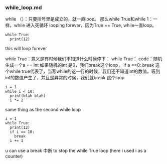 ### while_loop.md
while （）：只要括号里是成立的，就一直loop。
那么while True和while 1：一样，while 进入死循环 looping forever，因为True == True, while一直loop。
```
while True:
  print(12)
```
this will loop forever

while True：意义是有时候我们不知道什么时候停下：
while True：
    code：随机生成一个a == int
               如果随机的int 是0，我们break这个loop，
    if a ==0:
        break
这个while true代表了，当写while的这一行的时候，我们还不知道int的数值，等到int的数值产生了，并且是异常的时候，我们就break 这个loop

```
i = 1
while i < 10:
  print(blah blah)
  i *= 2
```
same thing as the second while loop 



```
i = 1
while True:
  print(12)
  if i == 10:
    break
  i += 1
```
u can use a break 中断 to stop the while True loop
(here i used i as a counter)

